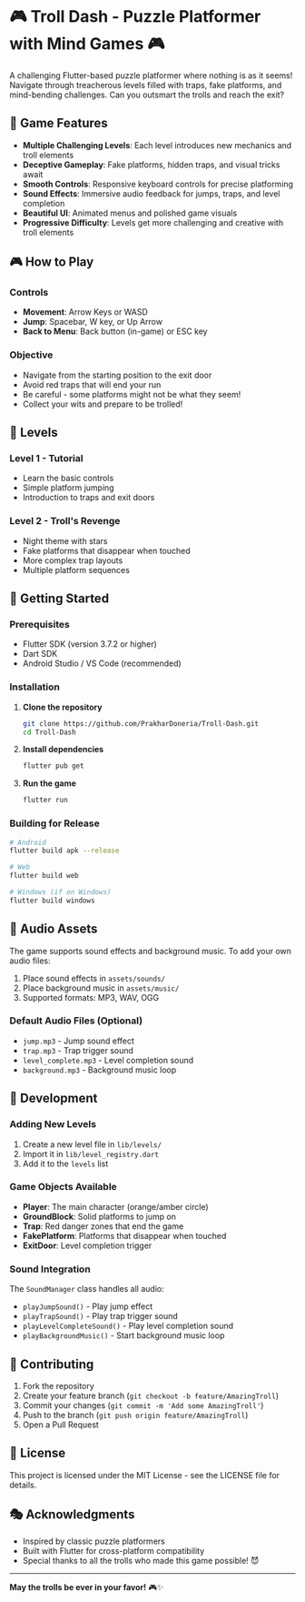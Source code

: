 # 🎮 Troll Dash - Puzzle Platformer with Mind Games 🎮

A challenging Flutter-based puzzle platformer where nothing is as it seems! Navigate through treacherous levels filled with traps, fake platforms, and mind-bending challenges. Can you outsmart the trolls and reach the exit?

## 🎯 Game Features

- **Multiple Challenging Levels**: Each level introduces new mechanics and troll elements
- **Deceptive Gameplay**: Fake platforms, hidden traps, and visual tricks await
- **Smooth Controls**: Responsive keyboard controls for precise platforming
- **Sound Effects**: Immersive audio feedback for jumps, traps, and level completion
- **Beautiful UI**: Animated menus and polished game visuals
- **Progressive Difficulty**: Levels get more challenging and creative with troll elements

## 🎮 How to Play

### Controls
- **Movement**: Arrow Keys or WASD
- **Jump**: Spacebar, W key, or Up Arrow
- **Back to Menu**: Back button (in-game) or ESC key

### Objective
- Navigate from the starting position to the exit door
- Avoid red traps that will end your run
- Be careful - some platforms might not be what they seem!
- Collect your wits and prepare to be trolled!

## 📱 Levels

### Level 1 - Tutorial
- Learn the basic controls
- Simple platform jumping
- Introduction to traps and exit doors

### Level 2 - Troll's Revenge  
- Night theme with stars
- Fake platforms that disappear when touched
- More complex trap layouts
- Multiple platform sequences

## 🚀 Getting Started

### Prerequisites
- Flutter SDK (version 3.7.2 or higher)
- Dart SDK
- Android Studio / VS Code (recommended)

### Installation

1. **Clone the repository**
   ```bash
   git clone https://github.com/PrakharDoneria/Troll-Dash.git
   cd Troll-Dash
   ```

2. **Install dependencies**
   ```bash
   flutter pub get
   ```

3. **Run the game**
   ```bash
   flutter run
   ```

### Building for Release

```bash
# Android
flutter build apk --release

# Web
flutter build web

# Windows (if on Windows)
flutter build windows
```

## 🎵 Audio Assets

The game supports sound effects and background music. To add your own audio files:

1. Place sound effects in `assets/sounds/`
2. Place background music in `assets/music/`
3. Supported formats: MP3, WAV, OGG

### Default Audio Files (Optional)
- `jump.mp3` - Jump sound effect
- `trap.mp3` - Trap trigger sound
- `level_complete.mp3` - Level completion sound
- `background.mp3` - Background music loop

## 🔧 Development

### Adding New Levels

1. Create a new level file in `lib/levels/`
2. Import it in `lib/level_registry.dart`
3. Add it to the `levels` list

### Game Objects Available
- **Player**: The main character (orange/amber circle)
- **GroundBlock**: Solid platforms to jump on
- **Trap**: Red danger zones that end the game
- **FakePlatform**: Platforms that disappear when touched
- **ExitDoor**: Level completion trigger

### Sound Integration
The `SoundManager` class handles all audio:
- `playJumpSound()` - Play jump effect
- `playTrapSound()` - Play trap trigger sound
- `playLevelCompleteSound()` - Play level completion sound
- `playBackgroundMusic()` - Start background music loop

## 🤝 Contributing

1. Fork the repository
2. Create your feature branch (`git checkout -b feature/AmazingTroll`)
3. Commit your changes (`git commit -m 'Add some AmazingTroll'`)
4. Push to the branch (`git push origin feature/AmazingTroll`)
5. Open a Pull Request

## 📜 License

This project is licensed under the MIT License - see the LICENSE file for details.

## 🎭 Acknowledgments

- Inspired by classic puzzle platformers
- Built with Flutter for cross-platform compatibility
- Special thanks to all the trolls who made this game possible! 😈

---

**May the trolls be ever in your favor!** 🎮✨
